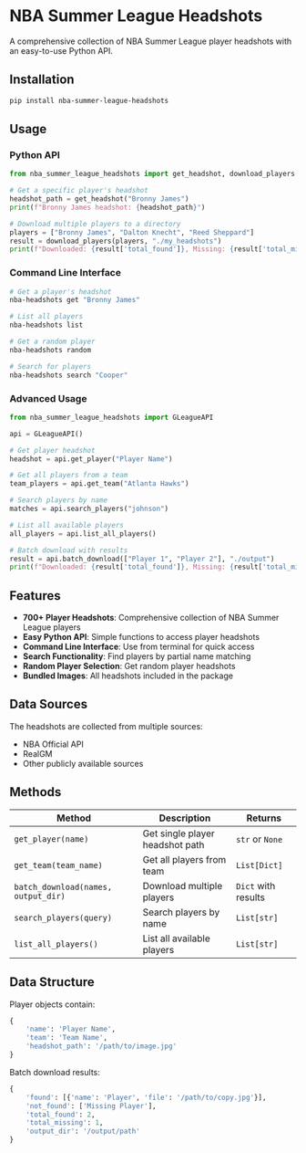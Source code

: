 # NBA Summer League Headshots

A comprehensive collection of NBA Summer League player headshots with an easy-to-use Python API.

## Installation

```bash
pip install nba-summer-league-headshots
```

## Usage

### Python API

```python
from nba_summer_league_headshots import get_headshot, download_players

# Get a specific player's headshot
headshot_path = get_headshot("Bronny James")
print(f"Bronny James headshot: {headshot_path}")

# Download multiple players to a directory
players = ["Bronny James", "Dalton Knecht", "Reed Sheppard"]
result = download_players(players, "./my_headshots")
print(f"Downloaded: {result['total_found']}, Missing: {result['total_missing']}")
```

### Command Line Interface

```bash
# Get a player's headshot
nba-headshots get "Bronny James"

# List all players
nba-headshots list

# Get a random player
nba-headshots random

# Search for players
nba-headshots search "Cooper"
```

### Advanced Usage

```python
from nba_summer_league_headshots import GLeagueAPI

api = GLeagueAPI()

# Get player headshot
headshot = api.get_player("Player Name")

# Get all players from a team
team_players = api.get_team("Atlanta Hawks")

# Search players by name
matches = api.search_players("johnson")

# List all available players
all_players = api.list_all_players()

# Batch download with results
result = api.batch_download(["Player 1", "Player 2"], "./output")
print(f"Downloaded: {result['total_found']}, Missing: {result['total_missing']}")
```

## Features

- **700+ Player Headshots**: Comprehensive collection of NBA Summer League players
- **Easy Python API**: Simple functions to access player headshots
- **Command Line Interface**: Use from terminal for quick access
- **Search Functionality**: Find players by partial name matching
- **Random Player Selection**: Get random player headshots
- **Bundled Images**: All headshots included in the package

## Data Sources

The headshots are collected from multiple sources:
- NBA Official API
- RealGM
- Other publicly available sources

## Methods

| Method | Description | Returns |
|--------|-------------|---------|
| `get_player(name)` | Get single player headshot path | `str` or `None` |
| `get_team(team_name)` | Get all players from team | `List[Dict]` |
| `batch_download(names, output_dir)` | Download multiple players | `Dict` with results |
| `search_players(query)` | Search players by name | `List[str]` |
| `list_all_players()` | List all available players | `List[str]` |

## Data Structure

Player objects contain:
```python
{
    'name': 'Player Name',
    'team': 'Team Name', 
    'headshot_path': '/path/to/image.jpg'
}
```

Batch download results:
```python
{
    'found': [{'name': 'Player', 'file': '/path/to/copy.jpg'}],
    'not_found': ['Missing Player'],
    'total_found': 2,
    'total_missing': 1,
    'output_dir': '/output/path'
}
```

